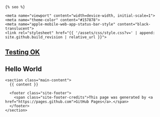 <!DOCTYPE html>
<html lang="{{ site.lang | default: "en-US" }}">
  <head>
 
    {% seo %}
    
    <meta name="viewport" content="width=device-width, initial-scale=1">
    <meta name="theme-color" content="#157878">
    <meta name="apple-mobile-web-app-status-bar-style" content="black-translucent">
    <link rel="stylesheet" href="{{ '/assets/css/style.css?v=' | append: site.github.build_revision | relative_url }}">
  </head>
  
  <body>
    <section class="page-header">
      <a href="/"><h1 class="project-name">Testing OK</h1></a>
      <h2 class="project-tagline">Hello World</h2>
    </section>
   
    <section class="main-content">
      {{ content }}
   
      <footer class="site-footer">
        <span class="site-footer-credits">This page was generated by <a href="https://pages.github.com">GitHub Pages</a>.</span>
      </footer>
    </section>
  </body>
</html>
